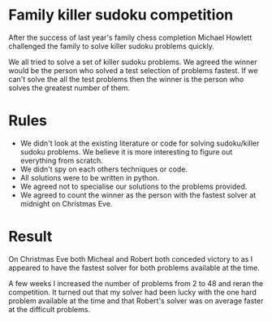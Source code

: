 Family killer sudoku competition
================================

After the success of last year's family chess completion 
Michael Howlett challenged the family to solve killer sudoku 
problems quickly.

We all tried to solve a set of killer sudoku problems. 
We agreed the winner would be the person who solved a test selection of problems 
fastest. If we can't solve the all the test problems then the winner 
is the person who solves the greatest number of them.

Rules
=====
- We didn't look at the existing literature or code for solving sudoku/killer sudoku problems. We believe it is more interesting to figure out everything from scratch.
- We didn't spy on each others techniques or code.
- All solutions were to be written in python.
- We agreed not to specialise our solutions to the problems provided.
- We agreed to count the winner as the person with the fastest solver at midnight on Christmas Eve.


Result
======

On Christmas Eve both Micheal and Robert both conceded victory to as I appeared to have the fastest solver for both problems available at the time.


A few weeks I increased the number of problems from 2 to 48 and reran the competition. 
It turned out that my solver had been lucky with the one hard problem available at the 
time and that Robert's solver was on average faster at the difficult problems.
